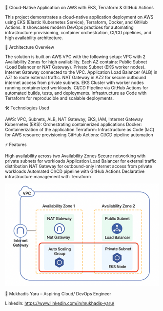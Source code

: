 🚀 Cloud-Native Application on AWS with EKS, Terraform & GitHub Actions

This project demonstrates a cloud-native application deployment on AWS using EKS (Elastic Kubernetes Service), Terraform, Docker, and GitHub Actions. It showcases modern DevOps practices for automating infrastructure provisioning, container orchestration, CI/CD pipelines, and high availability architecture.

📐 Architecture Overview

The solution is built on AWS VPC with the following setup:
VPC with 2 Availability Zones for high availability.
Each AZ contains:
Public Subnet (Load Balancer or NAT Gateway).
Private Subnet (EKS worker nodes).
Internet Gateway connected to the VPC.
Application Load Balancer (ALB) in AZ1 to route external traffic.
NAT Gateway in AZ2 for secure outbound internet access from private subnets.
EKS Cluster with worker nodes running containerized workloads.
CI/CD Pipeline via GitHub Actions for automated builds, tests, and deployments.
Infrastructure as Code with Terraform for reproducible and scalable deployments.

🛠️ Technologies Used

AWS: VPC, Subnets, ALB, NAT Gateway, EKS, IAM, Internet Gateway
Kubernetes (EKS): Orchestrating containerized applications
Docker: Containerization of the application
Terraform: Infrastructure as Code (IaC) for AWS resource provisioning
GitHub Actions: CI/CD pipeline automation

⚡ Features

High availability across two Availability Zones
Secure networking with private subnets for workloads
Application Load Balancer for external traffic distribution
NAT Gateway for outbound-only internet access from private workloads
Automated CI/CD pipeline with GitHub Actions
Declarative infrastructure management with Terraform

![image alt](https://github.com/Mukhadis/DevOpsProject/blob/main/ProjectDiagram.png?raw=true)

👤 Mukhadis Yaru – Aspiring Cloud/ DevOps Engineer

LinkedIn: https://www.linkedin.com/in/mukhadis-yaru/
